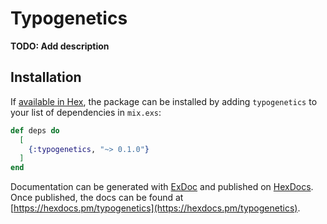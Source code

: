 # Typogenetics

**TODO: Add description**

## Installation

If [available in Hex](https://hex.pm/docs/publish), the package can be installed
by adding `typogenetics` to your list of dependencies in `mix.exs`:

```elixir
def deps do
  [
    {:typogenetics, "~> 0.1.0"}
  ]
end
```

Documentation can be generated with [ExDoc](https://github.com/elixir-lang/ex_doc)
and published on [HexDocs](https://hexdocs.pm). Once published, the docs can
be found at [https://hexdocs.pm/typogenetics](https://hexdocs.pm/typogenetics).

